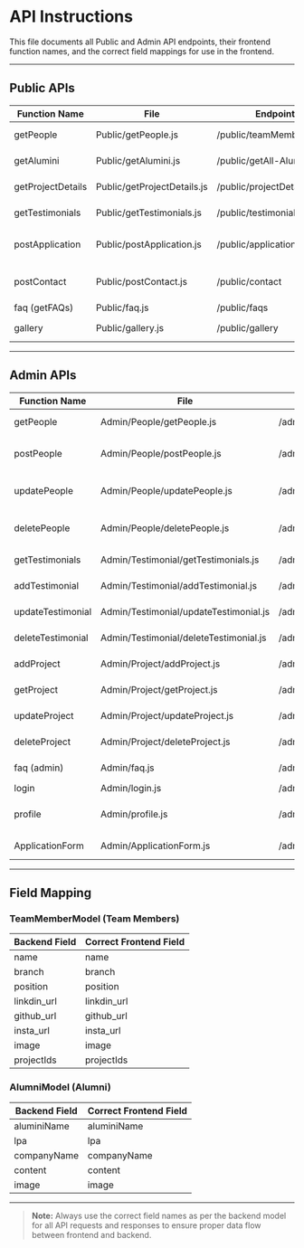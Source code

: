 # API Instructions

This file documents all Public and Admin API endpoints, their frontend function names, and the correct field mappings for use in the frontend.

---

## Public APIs

| Function Name         | File                        | Endpoint                        | Description                |
|----------------------|-----------------------------|----------------------------------|----------------------------|
| getPeople            | Public/getPeople.js         | /public/teamMember/getAll        | Get all team members       |
| getAlumini           | Public/getAlumini.js        | /public/getAll-Alumini           | Get all alumni             |
| getProjectDetails    | Public/getProjectDetails.js | /public/projectDetails           | Get project details        |
| getTestimonials      | Public/getTestimonials.js   | /public/testimonials             | Get testimonials           |
| postApplication      | Public/postApplication.js   | /public/application              | Submit application form    |
| postContact          | Public/postContact.js       | /public/contact                  | Submit contact form        |
| faq (getFAQs)        | Public/faq.js               | /public/faqs                     | Get FAQs                   |
| gallery              | Public/gallery.js           | /public/gallery                  | Get gallery images         |

---

## Admin APIs

| Function Name         | File                                 | Endpoint                        | Description                |
|----------------------|--------------------------------------|----------------------------------|----------------------------|
| getPeople            | Admin/People/getPeople.js            | /admin/people                    | Get all team members       |
| postPeople           | Admin/People/postPeople.js           | /admin/people                    | Add a new team member      |
| updatePeople         | Admin/People/updatePeople.js         | /admin/people/:id                | Update a team member       |
| deletePeople         | Admin/People/deletePeople.js         | /admin/people/:id                | Delete a team member       |
| getTestimonials      | Admin/Testimonial/getTestimonials.js | /admin/testimonials              | Get testimonials           |
| addTestimonial       | Admin/Testimonial/addTestimonial.js  | /admin/testimonials              | Add testimonial            |
| updateTestimonial    | Admin/Testimonial/updateTestimonial.js| /admin/testimonials/:id         | Update testimonial         |
| deleteTestimonial    | Admin/Testimonial/deleteTestimonial.js| /admin/testimonials/:id         | Delete testimonial         |
| addProject           | Admin/Project/addProject.js          | /admin/projects                  | Add a new project          |
| getProject           | Admin/Project/getProject.js          | /admin/projects                  | Get all projects           |
| updateProject        | Admin/Project/updateProject.js       | /admin/projects/update/:id       | Update a project           |
| deleteProject        | Admin/Project/deleteProject.js       | /admin/projects/delete/:id       | Delete a project           |
| faq (admin)          | Admin/faq.js                         | /admin/faqs                      | Admin FAQ management       |
| login                | Admin/login.js                       | /admin/login                     | Admin login                |
| profile              | Admin/profile.js                     | /admin/profile                   | Admin profile management   |
| ApplicationForm      | Admin/ApplicationForm.js             | /admin/applications              | Manage applications        |

---

## Field Mapping

### TeamMemberModel (Team Members)

| Backend Field | Correct Frontend Field |
|---------------|-----------------------|
| name          | name                  |
| branch        | branch                |
| position      | position              |
| linkdin_url   | linkdin_url           |
| github_url    | github_url            |
| insta_url     | insta_url             |
| image         | image                 |
| projectIds    | projectIds            |

### AlumniModel (Alumni)

| Backend Field | Correct Frontend Field |
|---------------|-----------------------|
| aluminiName   | aluminiName           |
| lpa           | lpa                   |
| companyName   | companyName           |
| content       | content               |
| image         | image                 |

---

> **Note:** Always use the correct field names as per the backend model for all API requests and responses to ensure proper data flow between frontend and backend. 